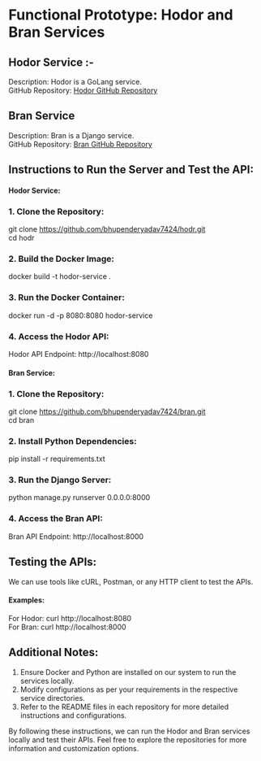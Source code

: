 # Functional Prototype: Hodor and Bran Services

## Hodor Service :-
Description: Hodor is a GoLang service. <br> GitHub Repository: [Hodor GitHub Repository](https://github.com/bhupenderyadav7424/hodr)

## Bran Service
Description: Bran is a Django service. <br>
GitHub Repository: [Bran GitHub Repository](https://github.com/bhupenderyadav7424/bran)

## Instructions to Run the Server and Test the API:
#### Hodor Service:
### 1. Clone the Repository: 
git clone https://github.com/bhupenderyadav7424/hodr.git <br>
cd hodr

### 2. Build the Docker Image:
docker build -t hodor-service .

### 3. Run the Docker Container:
docker run -d -p 8080:8080 hodor-service

### 4. Access the Hodor API:
Hodor API Endpoint: http://localhost:8080

#### Bran Service:
### 1. Clone the Repository:
git clone https://github.com/bhupenderyadav7424/bran.git <br>
cd bran
### 2. Install Python Dependencies:
pip install -r requirements.txt
### 3. Run the Django Server:
python manage.py runserver 0.0.0.0:8000
### 4. Access the Bran API:
Bran API Endpoint: http://localhost:8000


## Testing the APIs:
We can use tools like cURL, Postman, or any HTTP client to test the APIs. <br>
#### Examples:
For Hodor: curl http://localhost:8080 <br>
For Bran: curl http://localhost:8000 <br>


## Additional Notes:
1. Ensure Docker and Python are installed on our system to run the services locally. <br> 
2. Modify configurations as per your requirements in the respective service directories. <br>
3. Refer to the README files in each repository for more detailed instructions and configurations. <br>

By following these instructions, we can run the Hodor and Bran services locally and test their APIs. Feel free to explore the repositories for more information and customization options.

